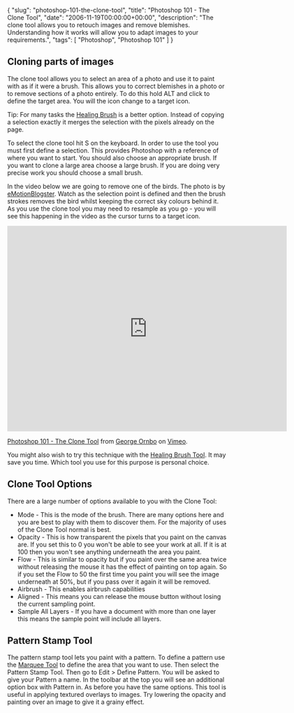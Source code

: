 {
  "slug": "photoshop-101-the-clone-tool",
  "title": "Photoshop 101 - The Clone Tool",
  "date": "2006-11-19T00:00:00+00:00",
  "description": "The clone tool allows you to retouch images and remove blemishes. Understanding how it works will allow you to adapt images to your requirements.",
  "tags": [
    "Photoshop",
    "Photoshop 101"
  ]
}

## Cloning parts of images

The clone tool allows you to select an area of a photo and use it to paint with as if it were a brush. This allows you to correct blemishes in a photo or to remove sections of a photo entirely. To do this hold ALT and click to define the target area. You will the icon change to a target icon. 

Tip: For many tasks the [Healing Brush][1] is a better option. Instead of copying a selection exactly it merges the selection with the pixels already on the page.

To select the clone tool hit S on the keyboard. In order to use the tool you must first define a selection. This provides Photoshop with a reference of where you want to start. You should also choose an appropriate brush. If you want to clone a large area choose a large brush. If you are doing very precise work you should choose a small brush.

In the video below we are going to remove one of the birds. The photo is by [eMotionBlogster][2]. Watch as the selection point is defined and then the brush strokes removes the bird whilst keeping the correct sky colours behind it. As you use the clone tool you may need to resample as you go - you will see this happening in the video as the cursor turns to a target icon.

<iframe src="http://player.vimeo.com/video/32934045?title=0&amp;byline=0&amp;portrait=0" width="640" height="470" frameborder="0" webkitAllowFullScreen mozallowfullscreen allowFullScreen></iframe><p><a href="http://vimeo.com/32934045">Photoshop 101 - The Clone Tool</a> from <a href="http://vimeo.com/shapeshed">George Ornbo</a> on <a href="http://vimeo.com">Vimeo</a>.</p>

You might also wish to try this technique with the [Healing Brush Tool][1]. It may save you time. Which tool you use for this purpose is personal choice.

## Clone Tool Options

There are a large number of options available to you with the Clone Tool:

* Mode - This is the mode of the brush. There are many options here and you are best to play with them to discover them. For the majority of uses of the Clone Tool normal is best.
* Opacity - This is how transparent the pixels that you paint on the canvas are. If you set this to 0 you won't be able to see your work at all. If it is at 100 then you won't see anything underneath the area you paint. 
* Flow - This is similar to opacity but if you paint over the same area twice without releasing the mouse it has the effect of painting on top again. So if you set the Flow to 50 the first time you paint you will see the image underneath at 50%, but if you pass over it again it will be removed.
* Airbrush - This enables airbrush capabilities
* Aligned - This means you can release the mouse button without losing the current sampling point.
* Sample All Layers - If you have a document with more than one layer this means the sample point will include all layers.

## Pattern Stamp Tool

The pattern stamp tool lets you paint with a pattern. To define a pattern use the [Marquee Tool][3] to define the area that you want to use. Then select the Pattern Stamp Tool. Then go to Edit > Define Pattern. You will be asked to give your Pattern a name. In the toolbar at the top you will see an additional option box with Pattern in. As before you have the same options. This tool is useful in applying textured overlays to images. Try lowering the opacity and painting over an image to give it a grainy effect.

 [1]: http://www.shapeshed.com/photoshop_101_the_healing_brush_tool/
 [2]: http://www.flickr.com/photos/emotionblogster/
 [3]: http://www.shapeshed.com/photoshop_101_the_marquee_tool/
